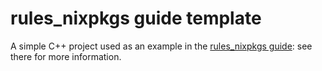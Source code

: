 rules_nixpkgs guide template
============================

A simple C++ project used as an example in the [rules_nixpkgs guide](../../guide.md): see there for more information.
